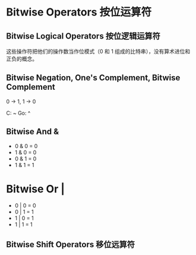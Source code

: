 # Bitwise Operators 按位运算符

## Bitwise Logical Operators 按位逻辑运算符

这些操作符把他们的操作数当作位模式（0 和 1 组成的比特串），没有算术进位和正负的概念。

## Bitwise Negation, One's Complement, Bitwise Complement

0 -> 1, 1 -> 0

C: ~
Go: ^

## Bitwise And &

* 0 & 0 = 0
* 1 & 0 = 0
* 0 & 1 = 0
* 1 & 1 = 1

# Bitwise Or |

* 0 | 0 = 0
* 0 | 1 = 1
* 1 | 0 = 1
* 1 | 1 = 1

## Bitwise Shift Operators 移位远算符